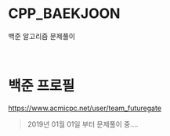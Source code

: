 # CPP_BAEKJOON
백준 알고리즘 문제풀이

<br/>

# 백준 프로필
https://www.acmicpc.net/user/team_futuregate

> 2019년 01월 01일 부터 문제풀이 중....
